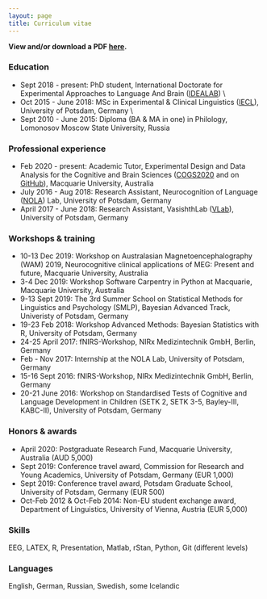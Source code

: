 ```yaml
---
layout: page
title: Curriculum vitae
---
```


**View and/or download a PDF [here](CV_MKorochkina.pdf).** 

### Education

* Sept 2018 - present: PhD student, International Doctorate for Experimental Approaches to Language And Brain ([IDEALAB](https://phd-idealab.com/))
\
* Oct 2015 - June 2018: MSc in Experimental & Clinical Linguistics ([IECL](https://www.uni-potsdam.de/en/iecl/index)), University of Potsdam, Germany
\
* Sept 2010 - June 2015: Diploma (BA & MA in one) in Philology, Lomonosov Moscow State University, Russia

### Professional experience

* Feb 2020 - present: Academic Tutor, Experimental Design and Data Analysis for the Cognitive and Brain Sciences ([COGS2020](https://unitguides.mq.edu.au/unit_offerings/123650/unit_guide) and on [GitHub](https://crossley.github.io/cogs2020/index.html)), Macquarie University, Australia
* July 2016 - Aug 2018: Research Assistant, Neurocognition of Language ([NOLA](https://www.uni-potsdam.de/en/nola/index)) Lab, University of Potsdam, Germany
* April 2017 - June 2018: Research Assistant, VasishthLab ([VLab](https://vasishth.github.io/)), University of Potsdam, Germany

### Workshops & training

* 10-13 Dec 2019: Workshop on Australasian Magnetoencephalography (WAM) 2019, Neurocognitive clinical applications of MEG: Present and future, Macquarie University, Australia
* 3-4 Dec 2019: Workshop Software Carpentry in Python at Macquarie, Macquarie University, Australia
* 9-13 Sept 2019: The 3rd Summer School on Statistical Methods for Linguistics and Psychology (SMLP), Bayesian Advanced Track, Univeristy of Potsdam, Germany
* 19-23 Feb 2018: Workshop Advanced Methods: Bayesian Statistics with R, University of Potsdam, Germany
* 24-25 April 2017: fNIRS-Workshop, NIRx Medizintechnik GmbH, Berlin, Germany
* Feb - Nov 2017: Internship at the NOLA Lab, University of Potsdam, Germany
* 15-16 Sept 2016: fNIRS-Workshop, NIRx Medizintechnik GmbH, Berlin, Germany
* 20-21 June 2016: Workshop on Standardised Tests of Cognitive and Language Development in Children (SETK 2, SETK 3-5, Bayley-III, KABC-II), University of Potsdam, Germany

### Honors & awards

* April 2020: Postgraduate Research Fund, Macquarie University, Australia (AUD 5,000)
* Sept 2019: Conference travel award, Commission for Research and Young Academics, University of Potsdam, Germany (EUR 1,000)
* Sept 2019: Conference travel award, Potsdam Graduate School, University of Potsdam, Germany (EUR 500)
* Oct-Feb 2012 & Oct-Feb 2014: Non-EU student exchange award, Department of Linguistics, University of Vienna, Austria (EUR 5,000)

### Skills

EEG, LATEX, R, Presentation, Matlab, rStan, Python, Git (different levels)

### Languages

English, German, Russian, Swedish, some Icelandic


